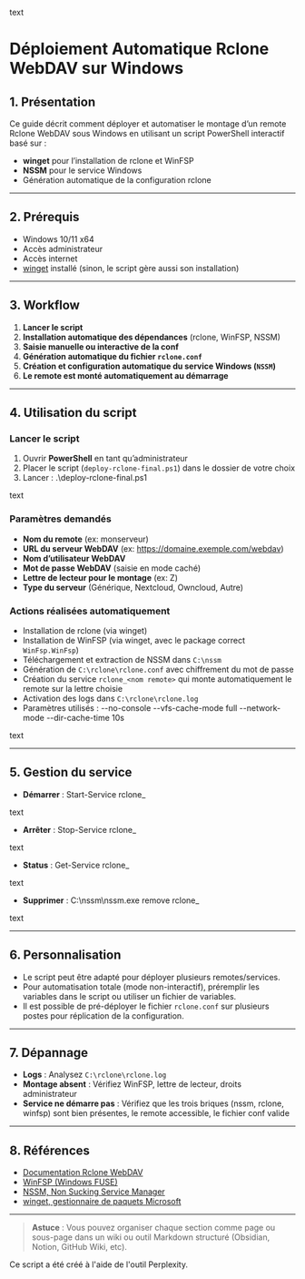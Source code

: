 text
# Déploiement Automatique Rclone WebDAV sur Windows

## 1. Présentation

Ce guide décrit comment déployer et automatiser le montage d’un remote Rclone WebDAV sous Windows en utilisant un script PowerShell interactif basé sur :
- **winget** pour l’installation de rclone et WinFSP
- **NSSM** pour le service Windows
- Génération automatique de la configuration rclone

---

## 2. Prérequis

- Windows 10/11 x64
- Accès administrateur
- Accès internet
- [winget](https://learn.microsoft.com/fr-fr/windows/package-manager/winget/) installé (sinon, le script gère aussi son installation)

---

## 3. Workflow

1. **Lancer le script**
2. **Installation automatique des dépendances** (rclone, WinFSP, NSSM)
3. **Saisie manuelle ou interactive de la conf**
4. **Génération automatique du fichier `rclone.conf`**
5. **Création et configuration automatique du service Windows (`NSSM`)**
6. **Le remote est monté automatiquement au démarrage**

---

## 4. Utilisation du script

### Lancer le script

1. Ouvrir **PowerShell** en tant qu’administrateur
2. Placer le script (`deploy-rclone-final.ps1`) dans le dossier de votre choix
3. Lancer :
.\deploy-rclone-final.ps1

text

### Paramètres demandés

- **Nom du remote** (ex: monserveur)
- **URL du serveur WebDAV** (ex: https://domaine.exemple.com/webdav)
- **Nom d’utilisateur WebDAV**
- **Mot de passe WebDAV** (saisie en mode caché)
- **Lettre de lecteur pour le montage** (ex: Z)
- **Type du serveur** (Générique, Nextcloud, Owncloud, Autre)

### Actions réalisées automatiquement

- Installation de rclone (via winget)
- Installation de WinFSP (via winget, avec le package correct `WinFsp.WinFsp`)
- Téléchargement et extraction de NSSM dans `C:\nssm`
- Génération de `C:\rclone\rclone.conf` avec chiffrement du mot de passe
- Création du service `rclone_<nom remote>` qui monte automatiquement le remote sur la lettre choisie
- Activation des logs dans `C:\rclone\rclone.log`
- Paramètres utilisés :
--no-console --vfs-cache-mode full --network-mode --dir-cache-time 10s

text

---

## 5. Gestion du service

- **Démarrer** :
Start-Service rclone_<nomdu-remote>

text
- **Arrêter** :
Stop-Service rclone_<nomdu-remote>

text
- **Status** :
Get-Service rclone_<nomdu-remote>

text
- **Supprimer** :
C:\nssm\nssm.exe remove rclone_<nomdu-remote>

text

---

## 6. Personnalisation

- Le script peut être adapté pour déployer plusieurs remotes/services.
- Pour automatisation totale (mode non-interactif), préremplir les variables dans le script ou utiliser un fichier de variables.
- Il est possible de pré-déployer le fichier `rclone.conf` sur plusieurs postes pour réplication de la configuration.

---

## 7. Dépannage

- **Logs** : Analysez `C:\rclone\rclone.log`
- **Montage absent** : Vérifiez WinFSP, lettre de lecteur, droits administrateur
- **Service ne démarre pas** : Vérifiez que les trois briques (nssm, rclone, winfsp) sont bien présentes, le remote accessible, le fichier conf valide

---

## 8. Références

- [Documentation Rclone WebDAV](https://rclone.org/webdav/)
- [WinFSP (Windows FUSE)](https://winfsp.dev/)
- [NSSM, Non Sucking Service Manager](https://nssm.cc/)
- [winget, gestionnaire de paquets Microsoft](https://learn.microsoft.com/fr-fr/windows/package-manager/winget/)

---

> **Astuce** : Vous pouvez organiser chaque section comme page ou sous-page dans un wiki ou outil Markdown structuré (Obsidian, Notion, GitHub Wiki, etc).

Ce script a été créé à l'aide de l'outil Perplexity.
